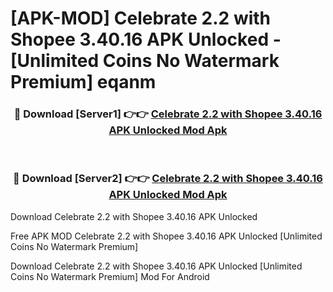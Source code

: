 # [APK-MOD] Celebrate 2.2 with Shopee 3.40.16 APK Unlocked - [Unlimited Coins No Watermark Premium] eqanm



<div align="center">
<h3>🔴 Download [Server1] 👉👉 <a href="https://momento.my/?title=Celebrate_2.2_with_Shopee_3.40.16_APK_Unlocked">Celebrate 2.2 with Shopee 3.40.16 APK Unlocked Mod Apk</a></h3><br>

<h3>🔴 Download [Server2] 👉👉 <a href="https://momento.my/?title=Celebrate_2.2_with_Shopee_3.40.16_APK_Unlocked">Celebrate 2.2 with Shopee 3.40.16 APK Unlocked Mod Apk</a></h3>
</div>



Download Celebrate 2.2 with Shopee 3.40.16 APK Unlocked 

Free APK MOD Celebrate 2.2 with Shopee 3.40.16 APK Unlocked [Unlimited Coins No Watermark Premium]

Download Celebrate 2.2 with Shopee 3.40.16 APK Unlocked [Unlimited Coins No Watermark Premium] Mod For Android
